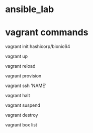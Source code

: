 # ansible_lab

# vagrant commands
  vagrant init hashicorp/bionic64
  
  vagrant up
  
  vagrant reload
  
  vagrant provision
  
  vagrant ssh 'NAME'
  
  vagrant halt
  
  vagrant suspend
  
  vagrant destroy
  
  vagrant box list
